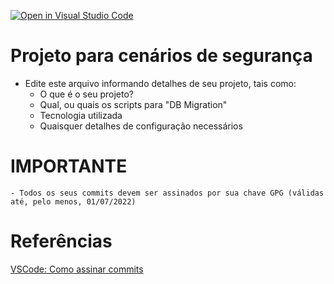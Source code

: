 [![Open in Visual Studio Code](https://classroom.github.com/assets/open-in-vscode-c66648af7eb3fe8bc4f294546bfd86ef473780cde1dea487d3c4ff354943c9ae.svg)](https://classroom.github.com/online_ide?assignment_repo_id=7624306&assignment_repo_type=AssignmentRepo)
# Projeto para cenários de segurança

- Edite este arquivo informando detalhes de seu projeto, tais como:
    - O que é o seu projeto?
    - Qual, ou quais os scripts para "DB Migration"
    - Tecnologia utilizada
    - Quaisquer detalhes de configuração necessários

# IMPORTANTE

    - Todos os seus commits devem ser assinados por sua chave GPG (válidas até, pelo menos, 01/07/2022)

# Referências

  [VSCode: Como assinar commits](https://github.com/microsoft/vscode/wiki/Commit-Signing)
    
